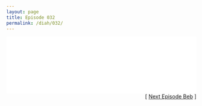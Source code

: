 ```yaml
---
layout: page
title: Episode 032
permalink: /diah/032/
---
```


<iframe allowfullscreen="true" frameborder="0" style="width:100%;" marginheight="0" marginwidth="0" mozallowfullscreen="true" scrolling="NO" src="//gdriveplayer.us/embed2.php?link=0mfjypHOk2JZRN27o4oyfAm2qo97xaXYGnCnD%252FpE35TxSA%252BcDBqd4O8j1PqNYG10afNJ6RbgOshJRWeLDPO4ObEBaySrqw6xdi86H5Pb8P81aVR4eNwNTiVyBEUTQMjR4HzEUsC3DIa9REj9TJEV52uJ5t9LpTxOVJfN6Yc1W2xKRR0RWh%252F5boATG%252Flmg1qvq0JO3JzcVRmcdmk0d8Iifw&amp;no_adult=yes" webkitallowfullscreen="true"></iframe>

<div align="right">[ <a href="/diah/033/">Next Episode Beb</a> ]</div>


